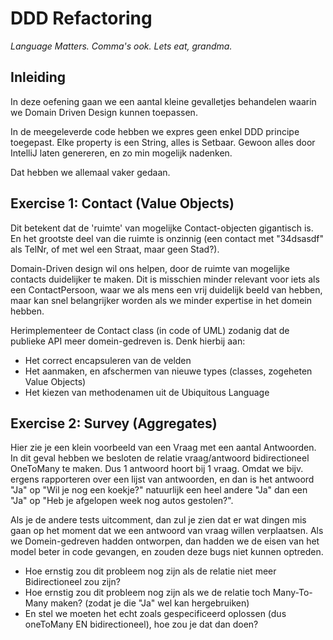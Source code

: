 # DDD Refactoring
*Language Matters. Comma's ook. Lets eat, grandma.*

## Inleiding
In deze oefening gaan we een aantal kleine gevalletjes behandelen waarin we Domain Driven Design kunnen
toepassen.

In de meegeleverde code hebben we expres geen enkel DDD principe toegepast.
Elke property is een String, alles is Setbaar. Gewoon alles door IntelliJ laten genereren, en zo min mogelijk nadenken.

Dat hebben we allemaal vaker gedaan.

## Exercise 1: Contact (Value Objects)

Dit betekent dat de 'ruimte' van mogelijke Contact-objecten gigantisch is.
En het grootste deel van die ruimte is onzinnig (een contact met "34dsasdf" als TelNr, of met wel een Straat, maar geen Stad?).

Domain-Driven design wil ons helpen, door de ruimte van mogelijke contacts duidelijker te maken. Dit is misschien minder
relevant voor iets als een ContactPersoon, waar we als mens een vrij duidelijk beeld van hebben, maar kan snel belangrijker
worden als we minder expertise in het domein hebben.

Herimplementeer de Contact class (in code of UML) zodanig dat de publieke API meer domein-gedreven is.
Denk hierbij aan:
  * Het correct encapsuleren van de velden
  * Het aanmaken, en afschermen van nieuwe types (classes, zogeheten Value Objects)
  * Het kiezen van methodenamen uit de Ubiquitous Language

## Exercise 2: Survey (Aggregates)

Hier zie je een klein voorbeeld van een Vraag met een aantal Antwoorden.  
In dit geval hebben we besloten de relatie vraag/antwoord bidirectioneel OneToMany te maken. 
Dus 1 antwoord hoort bij 1 vraag. Omdat we bijv. ergens rapporteren over een lijst van antwoorden, en dan is het antwoord
"Ja" op "Wil je nog een koekje?" natuurlijk een heel andere "Ja" dan een "Ja" op "Heb je afgelopen week nog autos gestolen?".

Als je de andere tests uitcomment, dan zul je zien dat er wat dingen mis gaan op het moment dat we een antwoord van 
vraag willen verplaatsen. Als we Domein-gedreven hadden ontworpen, dan hadden we de eisen van het model beter in code
gevangen, en zouden deze bugs niet kunnen optreden.

* Hoe ernstig zou dit probleem nog zijn als de relatie niet meer Bidirectioneel zou zijn?
* Hoe ernstig zou dit probleem nog zijn als we de relatie toch Many-To-Many maken? (zodat je die "Ja" wel kan hergebruiken)
* En stel we moeten het echt zoals gespecificeerd oplossen (dus oneToMany EN bidirectioneel), hoe zou je dat dan doen?
